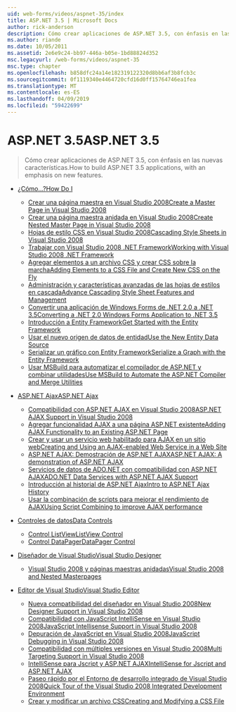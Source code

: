 ```yaml
---
uid: web-forms/videos/aspnet-35/index
title: ASP.NET 3.5 | Microsoft Docs
author: rick-anderson
description: Cómo crear aplicaciones de ASP.NET 3.5, con énfasis en las nuevas características.
ms.author: riande
ms.date: 10/05/2011
ms.assetid: 2e6e9c24-bb97-446a-b05e-1bd88824d352
msc.legacyurl: /web-forms/videos/aspnet-35
msc.type: chapter
ms.openlocfilehash: b858dfc24a14e182319122320d8bb6af3b8fcb3c
ms.sourcegitcommit: 0f1119340e4464720cfd16d0ff15764746ea1fea
ms.translationtype: MT
ms.contentlocale: es-ES
ms.lasthandoff: 04/09/2019
ms.locfileid: "59422699"
---
```

# <a name="aspnet-35"></a><span data-ttu-id="46063-103">ASP.NET 3.5</span><span class="sxs-lookup"><span data-stu-id="46063-103">ASP.NET 3.5</span></span>

> <span data-ttu-id="46063-104">Cómo crear aplicaciones de ASP.NET 3.5, con énfasis en las nuevas características.</span><span class="sxs-lookup"><span data-stu-id="46063-104">How to build ASP.NET 3.5 applications, with an emphasis on new features.</span></span>


- [<span data-ttu-id="46063-105">¿Cómo...?</span><span class="sxs-lookup"><span data-stu-id="46063-105">How Do I</span></span>](how-do-i/index.md)

    - [<span data-ttu-id="46063-106">Crear una página maestra en Visual Studio 2008</span><span class="sxs-lookup"><span data-stu-id="46063-106">Create a Master Page in Visual Studio 2008</span></span>](how-do-i/how-do-i-create-a-master-page-in-visual-studio-2008.md)
    - [<span data-ttu-id="46063-107">Crear una página maestra anidada en Visual Studio 2008</span><span class="sxs-lookup"><span data-stu-id="46063-107">Create Nested Master Page in Visual Studio 2008</span></span>](how-do-i/how-do-i-create-nested-master-page-in-visual-studio-2008.md)
    - [<span data-ttu-id="46063-108">Hojas de estilo CSS en Visual Studio 2008</span><span class="sxs-lookup"><span data-stu-id="46063-108">Cascading Style Sheets in Visual Studio 2008</span></span>](how-do-i/how-do-i-cascading-style-sheets-in-visual-studio-2008.md)
    - [<span data-ttu-id="46063-109">Trabajar con Visual Studio 2008 .NET Framework</span><span class="sxs-lookup"><span data-stu-id="46063-109">Working with Visual Studio 2008 .NET Framework</span></span>](how-do-i/how-do-i-working-with-visual-studio-2008-net-framework.md)
    - [<span data-ttu-id="46063-110">Agregar elementos a un archivo CSS y crear CSS sobre la marcha</span><span class="sxs-lookup"><span data-stu-id="46063-110">Adding Elements to a CSS File and Create New CSS on the Fly</span></span>](how-do-i/how-do-i-adding-elements-to-a-css-file-and-create-new-css-on-the-fly.md)
    - [<span data-ttu-id="46063-111">Administración y características avanzadas de las hojas de estilos en cascada</span><span class="sxs-lookup"><span data-stu-id="46063-111">Advance Cascading Style Sheet Features and Management</span></span>](how-do-i/how-do-i-advance-cascading-style-sheet-features-and-management.md)
    - [<span data-ttu-id="46063-112">Convertir una aplicación de Windows Forms de .NET 2.0 a .NET 3.5</span><span class="sxs-lookup"><span data-stu-id="46063-112">Converting a .NET 2.0 Windows Forms Application to .NET 3.5</span></span>](how-do-i/how-do-i-converting-a-net-20-windows-forms-application-to-net-35.md)
    - [<span data-ttu-id="46063-113">Introducción a Entity Framework</span><span class="sxs-lookup"><span data-stu-id="46063-113">Get Started with the Entity Framework</span></span>](how-do-i/how-do-i-get-started-with-the-entity-framework.md)
    - [<span data-ttu-id="46063-114">Usar el nuevo origen de datos de entidad</span><span class="sxs-lookup"><span data-stu-id="46063-114">Use the New Entity Data Source</span></span>](how-do-i/how-do-i-use-the-new-entity-data-source.md)
    - [<span data-ttu-id="46063-115">Serializar un gráfico con Entity Framework</span><span class="sxs-lookup"><span data-stu-id="46063-115">Serialize a Graph with the Entity Framework</span></span>](how-do-i/how-do-i-serialize-a-graph-with-the-entity-framework.md)
    - [<span data-ttu-id="46063-116">Usar MSBuild para automatizar el compilador de ASP.NET y combinar utilidades</span><span class="sxs-lookup"><span data-stu-id="46063-116">Use MSBuild to Automate the ASP.NET Compiler and Merge Utilities</span></span>](how-do-i/how-do-i-use-msbuild-to-automate-the-aspnet-compiler-and-merge-utilities.md)
- [<span data-ttu-id="46063-117">ASP.NET Ajax</span><span class="sxs-lookup"><span data-stu-id="46063-117">ASP.NET Ajax</span></span>](aspnet-ajax/index.md)

    - [<span data-ttu-id="46063-118">Compatibilidad con ASP.NET AJAX en Visual Studio 2008</span><span class="sxs-lookup"><span data-stu-id="46063-118">ASP.NET AJAX Support in Visual Studio 2008</span></span>](aspnet-ajax/aspnet-ajax-support-in-visual-studio-2008.md)
    - [<span data-ttu-id="46063-119">Agregar funcionalidad AJAX a una página ASP.NET existente</span><span class="sxs-lookup"><span data-stu-id="46063-119">Adding AJAX Functionality to an Existing ASP.NET Page</span></span>](aspnet-ajax/adding-ajax-functionality-to-an-existing-aspnet-page.md)
    - [<span data-ttu-id="46063-120">Crear y usar un servicio web habilitado para AJAX en un sitio web</span><span class="sxs-lookup"><span data-stu-id="46063-120">Creating and Using an AJAX-enabled Web Service in a Web Site</span></span>](aspnet-ajax/creating-and-using-an-ajax-enabled-web-service-in-a-web-site.md)
    - [<span data-ttu-id="46063-121">ASP.NET AJAX: Demostración de ASP.NET AJAX</span><span class="sxs-lookup"><span data-stu-id="46063-121">ASP.NET AJAX: A demonstration of ASP.NET AJAX</span></span>](aspnet-ajax/aspnet-ajax-a-demonstration-of-aspnet-ajax.md)
    - [<span data-ttu-id="46063-122">Servicios de datos de ADO.NET con compatibilidad con ASP.NET AJAX</span><span class="sxs-lookup"><span data-stu-id="46063-122">ADO.NET Data Services with ASP.NET AJAX Support</span></span>](aspnet-ajax/adonet-data-services-with-aspnet-ajax-support.md)
    - [<span data-ttu-id="46063-123">Introducción al historial de ASP.NET Ajax</span><span class="sxs-lookup"><span data-stu-id="46063-123">Intro to ASP.NET Ajax History</span></span>](aspnet-ajax/introduction-to-aspnet-ajax-history.md)
    - [<span data-ttu-id="46063-124">Usar la combinación de scripts para mejorar el rendimiento de AJAX</span><span class="sxs-lookup"><span data-stu-id="46063-124">Using Script Combining to improve AJAX performance</span></span>](aspnet-ajax/using-script-combining-to-improve-ajax-performance.md)
- [<span data-ttu-id="46063-125">Controles de datos</span><span class="sxs-lookup"><span data-stu-id="46063-125">Data Controls</span></span>](data-controls/index.md)

    - [<span data-ttu-id="46063-126">Control ListView</span><span class="sxs-lookup"><span data-stu-id="46063-126">ListView Control</span></span>](data-controls/the-listview-control.md)
    - [<span data-ttu-id="46063-127">Control DataPager</span><span class="sxs-lookup"><span data-stu-id="46063-127">DataPager Control</span></span>](data-controls/the-datapager-control.md)
- [<span data-ttu-id="46063-128">Diseñador de Visual Studio</span><span class="sxs-lookup"><span data-stu-id="46063-128">Visual Studio Designer</span></span>](visual-studio-designer/index.md)

    - [<span data-ttu-id="46063-129">Visual Studio 2008 y páginas maestras anidadas</span><span class="sxs-lookup"><span data-stu-id="46063-129">Visual Studio 2008 and Nested Masterpages</span></span>](visual-studio-designer/visual-studio-2008-and-nested-masterpages.md)
- [<span data-ttu-id="46063-130">Editor de Visual Studio</span><span class="sxs-lookup"><span data-stu-id="46063-130">Visual Studio Editor</span></span>](visual-studio-editor/index.md)

    - [<span data-ttu-id="46063-131">Nueva compatibilidad del diseñador en Visual Studio 2008</span><span class="sxs-lookup"><span data-stu-id="46063-131">New Designer Support in Visual Studio 2008</span></span>](visual-studio-editor/new-designer-support-in-visual-studio-2008.md)
    - [<span data-ttu-id="46063-132">Compatibilidad con JavaScript IntelliSense en Visual Studio 2008</span><span class="sxs-lookup"><span data-stu-id="46063-132">JavaScript Intellisense Support in Visual Studio 2008</span></span>](visual-studio-editor/javascript-intellisense-support-in-visual-studio-2008.md)
    - [<span data-ttu-id="46063-133">Depuración de JavaScript en Visual Studio 2008</span><span class="sxs-lookup"><span data-stu-id="46063-133">JavaScript Debugging in Visual Studio 2008</span></span>](visual-studio-editor/javascript-debugging-in-visual-studio-2008.md)
    - [<span data-ttu-id="46063-134">Compatibilidad con múltiples versiones en Visual Studio 2008</span><span class="sxs-lookup"><span data-stu-id="46063-134">Multi Targeting Support in Visual Studio 2008</span></span>](visual-studio-editor/multi-targeting-support-in-visual-studio-2008.md)
    - [<span data-ttu-id="46063-135">IntelliSense para Jscript y ASP.NET AJAX</span><span class="sxs-lookup"><span data-stu-id="46063-135">IntelliSense for Jscript and ASP.NET AJAX</span></span>](visual-studio-editor/intellisense-for-jscript-and-aspnet-ajax.md)
    - [<span data-ttu-id="46063-136">Paseo rápido por el Entorno de desarrollo integrado de Visual Studio 2008</span><span class="sxs-lookup"><span data-stu-id="46063-136">Quick Tour of the Visual Studio 2008 Integrated Development Environment</span></span>](visual-studio-editor/quick-tour-of-the-visual-studio-2008-integrated-development-environment.md)
    - [<span data-ttu-id="46063-137">Crear y modificar un archivo CSS</span><span class="sxs-lookup"><span data-stu-id="46063-137">Creating and Modifying a CSS File</span></span>](visual-studio-editor/creating-and-modifying-a-css-file.md)
